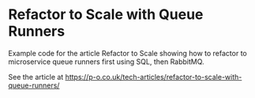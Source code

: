 Refactor to Scale with Queue Runners
=================

Example code for the article Refactor to Scale showing how to refactor to microservice queue runners first using SQL, then RabbitMQ.

See the article at <https://p-o.co.uk/tech-articles/refactor-to-scale-with-queue-runners/>
